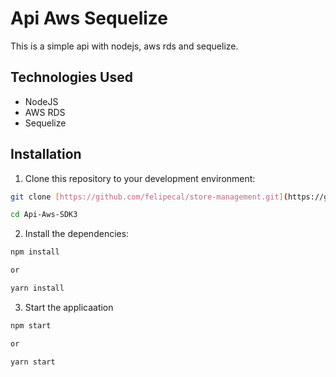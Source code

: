 # Api Aws Sequelize

This is a simple api with nodejs, aws rds and sequelize.

## Technologies Used

- NodeJS
- AWS RDS
- Sequelize

## Installation

1. Clone this repository to your development environment:

```bash
git clone [https://github.com/felipecal/store-management.git](https://github.com/felipecal/Api-Aws-SDK3)

cd Api-Aws-SDK3
```

2. Install the dependencies:
```bash
npm install

or

yarn install
```

3. Start the applicaation
```bash
npm start

or

yarn start
```



